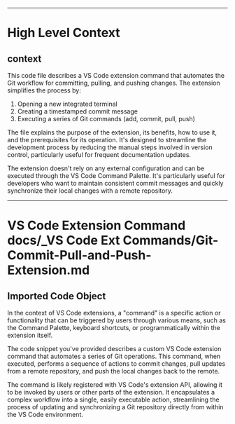 

  ---
# High Level Context
## context
This code file describes a VS Code extension command that automates the Git workflow for committing, pulling, and pushing changes. The extension simplifies the process by:

1. Opening a new integrated terminal
2. Creating a timestamped commit message
3. Executing a series of Git commands (add, commit, pull, push)

The file explains the purpose of the extension, its benefits, how to use it, and the prerequisites for its operation. It's designed to streamline the development process by reducing the manual steps involved in version control, particularly useful for frequent documentation updates.

The extension doesn't rely on any external configuration and can be executed through the VS Code Command Palette. It's particularly useful for developers who want to maintain consistent commit messages and quickly synchronize their local changes with a remote repository.

---
# VS Code Extension Command docs/_VS Code Ext Commands/Git-Commit-Pull-and-Push-Extension.md
## Imported Code Object
In the context of VS Code extensions, a "command" is a specific action or functionality that can be triggered by users through various means, such as the Command Palette, keyboard shortcuts, or programmatically within the extension itself.

The code snippet you've provided describes a custom VS Code extension command that automates a series of Git operations. This command, when executed, performs a sequence of actions to commit changes, pull updates from a remote repository, and push the local changes back to the remote.

The command is likely registered with VS Code's extension API, allowing it to be invoked by users or other parts of the extension. It encapsulates a complex workflow into a single, easily executable action, streamlining the process of updating and synchronizing a Git repository directly from within the VS Code environment.

  
